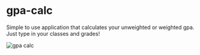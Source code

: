 # gpa-calc

Simple to use application that calculates your unweighted or weighted gpa. Just type in your classes and grades!

![gpa calc](gpa-calculator.gif)